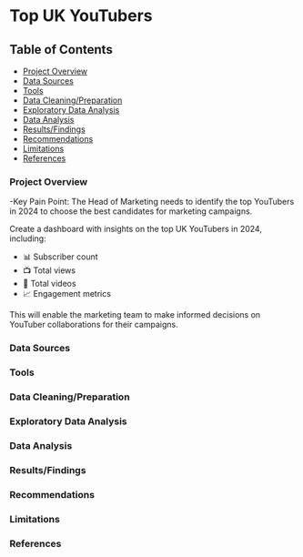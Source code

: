 # Top UK YouTubers  

## Table of Contents
- [Project Overview](#project-overview)
- [Data Sources](#data-sources)
- [Tools](#tools)
- [Data Cleaning/Preparation](#data-cleaningpreparation)
- [Exploratory Data Analysis](#exploratory-data-analysis)
- [Data Analysis](#data-analysis)
- [Results/Findings](#results-findings)
- [Recommendations](#recommendations)
- [Limitations](#limitations)
- [References](#references)

### Project Overview
  -Key Pain Point:
The Head of Marketing needs to identify the top YouTubers in 2024 to choose the best candidates for marketing campaigns.

Create a dashboard with insights on the top UK YouTubers in 2024, including:
* 📊 Subscriber count
* 📺 Total views
* 🎥 Total videos
* 📈 Engagement metrics

This will enable the marketing team to make informed decisions on YouTuber collaborations for their campaigns.



### Data Sources


### Tools


### Data Cleaning/Preparation


### Exploratory Data Analysis


### Data Analysis

### Results/Findings

### Recommendations

### Limitations

### References

